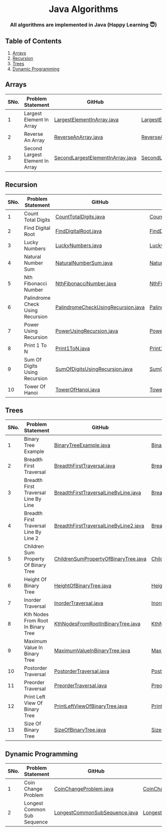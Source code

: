 <h1 align="center">
  Java Algorithms 
  <br>
</h1>

<h3 align="center">All algorithms are implemented in Java (Happy Learning 😇)</h3>

## Table of Contents ##
1. [Arrays](#Arrays)
2. [Recursion](#Recursion)
3. [Trees](#Trees)
4. [Dynamic Programming](#Dynamic-Programming)


## Arrays ##

|  SNo. | Problem Statement | GitHub | GitHub1s |
| ----- | ----------------- | ------ | -------- |
| 1| Largest Element In Array |[LargestElementInArray.java](https://github.com/pwnmahto/java-algorithms/blob/main/src/main/java/com/algorithms/arrays/LargestElementInArray.java)|[LargestElementInArray.java](https://github1s.com/pwnmahto/java-algorithms/blob/main/src/main/java/com/algorithms/arrays/LargestElementInArray.java)|
| 2| Reverse An Array |[ReverseAnArray.java](https://github.com/pwnmahto/java-algorithms/blob/main/src/main/java/com/algorithms/arrays/ReverseAnArray.java)|[ReverseAnArray.java](https://github1s.com/pwnmahto/java-algorithms/blob/main/src/main/java/com/algorithms/arrays/ReverseAnArray.java)|
| 3| Second Largest Element In Array |[SecondLargestElementInArray.java](https://github.com/pwnmahto/java-algorithms/blob/main/src/main/java/com/algorithms/arrays/SecondLargestElementInArray.java)|[SecondLargestElementInArray.java](https://github1s.com/pwnmahto/java-algorithms/blob/main/src/main/java/com/algorithms/arrays/SecondLargestElementInArray.java)|

## Recursion ##

|  SNo. | Problem Statement | GitHub | GitHub1s |
| ----- | ----------------- | ------ | -------- |
| 1| Count Total Digits |[CountTotalDigits.java](https://github.com/pwnmahto/java-algorithms/blob/main/src/main/java/com/algorithms/recursion/CountTotalDigits.java)|[CountTotalDigits.java](https://github1s.com/pwnmahto/java-algorithms/blob/main/src/main/java/com/algorithms/recursion/CountTotalDigits.java)|
| 2| Find Digital Root |[FindDigitalRoot.java](https://github.com/pwnmahto/java-algorithms/blob/main/src/main/java/com/algorithms/recursion/FindDigitalRoot.java)|[FindDigitalRoot.java](https://github1s.com/pwnmahto/java-algorithms/blob/main/src/main/java/com/algorithms/recursion/FindDigitalRoot.java)|
| 3| Lucky Numbers |[LuckyNumbers.java](https://github.com/pwnmahto/java-algorithms/blob/main/src/main/java/com/algorithms/recursion/LuckyNumbers.java)|[LuckyNumbers.java](https://github1s.com/pwnmahto/java-algorithms/blob/main/src/main/java/com/algorithms/recursion/LuckyNumbers.java)|
| 4| Natural Number Sum |[NaturalNumberSum.java](https://github.com/pwnmahto/java-algorithms/blob/main/src/main/java/com/algorithms/recursion/NaturalNumberSum.java)|[NaturalNumberSum.java](https://github1s.com/pwnmahto/java-algorithms/blob/main/src/main/java/com/algorithms/recursion/NaturalNumberSum.java)|
| 5| Nth Fibonacci Number |[NthFibonacciNumber.java](https://github.com/pwnmahto/java-algorithms/blob/main/src/main/java/com/algorithms/recursion/NthFibonacciNumber.java)|[NthFibonacciNumber.java](https://github1s.com/pwnmahto/java-algorithms/blob/main/src/main/java/com/algorithms/recursion/NthFibonacciNumber.java)|
| 6| Palindrome Check Using Recursion |[PalindromeCheckUsingRecursion.java](https://github.com/pwnmahto/java-algorithms/blob/main/src/main/java/com/algorithms/recursion/PalindromeCheckUsingRecursion.java)|[PalindromeCheckUsingRecursion.java](https://github1s.com/pwnmahto/java-algorithms/blob/main/src/main/java/com/algorithms/recursion/PalindromeCheckUsingRecursion.java)|
| 7| Power Using Recursion |[PowerUsingRecursion.java](https://github.com/pwnmahto/java-algorithms/blob/main/src/main/java/com/algorithms/recursion/PowerUsingRecursion.java)|[PowerUsingRecursion.java](https://github1s.com/pwnmahto/java-algorithms/blob/main/src/main/java/com/algorithms/recursion/PowerUsingRecursion.java)|
| 8| Print 1 To N |[Print1ToN.java](https://github.com/pwnmahto/java-algorithms/blob/main/src/main/java/com/algorithms/recursion/Print1ToN.java)|[Print1ToN.java](https://github1s.com/pwnmahto/java-algorithms/blob/main/src/main/java/com/algorithms/recursion/Print1ToN.java)|
| 9| Sum Of Digits Using Recursion |[SumOfDigitsUsingRecursion.java](https://github.com/pwnmahto/java-algorithms/blob/main/src/main/java/com/algorithms/recursion/SumOfDigitsUsingRecursion.java)|[SumOfDigitsUsingRecursion.java](https://github1s.com/pwnmahto/java-algorithms/blob/main/src/main/java/com/algorithms/recursion/SumOfDigitsUsingRecursion.java)|
| 10| Tower Of Hanoi |[TowerOfHanoi.java](https://github.com/pwnmahto/java-algorithms/blob/main/src/main/java/com/algorithms/recursion/TowerOfHanoi.java)|[TowerOfHanoi.java](https://github1s.com/pwnmahto/java-algorithms/blob/main/src/main/java/com/algorithms/recursion/TowerOfHanoi.java)|

## Trees ##

|  SNo. | Problem Statement | GitHub | GitHub1s |
| ----- | ----------------- | ------ | -------- |
| 1| Binary Tree Example |[BinaryTreeExample.java](https://github.com/pwnmahto/java-algorithms/blob/main/src/main/java/com/algorithms/trees/BinaryTreeExample.java)|[BinaryTreeExample.java](https://github1s.com/pwnmahto/java-algorithms/blob/main/src/main/java/com/algorithms/trees/BinaryTreeExample.java)|
| 2| Breadth First Traversal |[BreadthFirstTraversal.java](https://github.com/pwnmahto/java-algorithms/blob/main/src/main/java/com/algorithms/trees/BreadthFirstTraversal.java)|[BreadthFirstTraversal.java](https://github1s.com/pwnmahto/java-algorithms/blob/main/src/main/java/com/algorithms/trees/BreadthFirstTraversal.java)|
| 3| Breadth First Traversal Line By Line |[BreadthFirstTraversalLineByLine.java](https://github.com/pwnmahto/java-algorithms/blob/main/src/main/java/com/algorithms/trees/BreadthFirstTraversalLineByLine.java)|[BreadthFirstTraversalLineByLine.java](https://github1s.com/pwnmahto/java-algorithms/blob/main/src/main/java/com/algorithms/trees/BreadthFirstTraversalLineByLine.java)|
| 4| Breadth First Traversal Line By Line 2 |[BreadthFirstTraversalLineByLine2.java](https://github.com/pwnmahto/java-algorithms/blob/main/src/main/java/com/algorithms/trees/BreadthFirstTraversalLineByLine2.java)|[BreadthFirstTraversalLineByLine2.java](https://github1s.com/pwnmahto/java-algorithms/blob/main/src/main/java/com/algorithms/trees/BreadthFirstTraversalLineByLine2.java)|
| 5| Children Sum Property Of Binary Tree |[ChildrenSumPropertyOfBinaryTree.java](https://github.com/pwnmahto/java-algorithms/blob/main/src/main/java/com/algorithms/trees/ChildrenSumPropertyOfBinaryTree.java)|[ChildrenSumPropertyOfBinaryTree.java](https://github1s.com/pwnmahto/java-algorithms/blob/main/src/main/java/com/algorithms/trees/ChildrenSumPropertyOfBinaryTree.java)|
| 6| Height Of Binary Tree |[HeightOfBinaryTree.java](https://github.com/pwnmahto/java-algorithms/blob/main/src/main/java/com/algorithms/trees/HeightOfBinaryTree.java)|[HeightOfBinaryTree.java](https://github1s.com/pwnmahto/java-algorithms/blob/main/src/main/java/com/algorithms/trees/HeightOfBinaryTree.java)|
| 7| Inorder Traversal |[InorderTraversal.java](https://github.com/pwnmahto/java-algorithms/blob/main/src/main/java/com/algorithms/trees/InorderTraversal.java)|[InorderTraversal.java](https://github1s.com/pwnmahto/java-algorithms/blob/main/src/main/java/com/algorithms/trees/InorderTraversal.java)|
| 8| Kth Nodes From Root In Binary Tree |[KthNodesFromRootInBinaryTree.java](https://github.com/pwnmahto/java-algorithms/blob/main/src/main/java/com/algorithms/trees/KthNodesFromRootInBinaryTree.java)|[KthNodesFromRootInBinaryTree.java](https://github1s.com/pwnmahto/java-algorithms/blob/main/src/main/java/com/algorithms/trees/KthNodesFromRootInBinaryTree.java)|
| 9| Maximum Value In Binary Tree |[MaximumValueInBinaryTree.java](https://github.com/pwnmahto/java-algorithms/blob/main/src/main/java/com/algorithms/trees/MaximumValueInBinaryTree.java)|[MaximumValueInBinaryTree.java](https://github1s.com/pwnmahto/java-algorithms/blob/main/src/main/java/com/algorithms/trees/MaximumValueInBinaryTree.java)|
| 10| Postorder Traversal |[PostorderTraversal.java](https://github.com/pwnmahto/java-algorithms/blob/main/src/main/java/com/algorithms/trees/PostorderTraversal.java)|[PostorderTraversal.java](https://github1s.com/pwnmahto/java-algorithms/blob/main/src/main/java/com/algorithms/trees/PostorderTraversal.java)|
| 11| Preorder Traversal |[PreorderTraversal.java](https://github.com/pwnmahto/java-algorithms/blob/main/src/main/java/com/algorithms/trees/PreorderTraversal.java)|[PreorderTraversal.java](https://github1s.com/pwnmahto/java-algorithms/blob/main/src/main/java/com/algorithms/trees/PreorderTraversal.java)|
| 12| Print Left View Of Binary Tree |[PrintLeftViewOfBinaryTree.java](https://github.com/pwnmahto/java-algorithms/blob/main/src/main/java/com/algorithms/trees/PrintLeftViewOfBinaryTree.java)|[PrintLeftViewOfBinaryTree.java](https://github1s.com/pwnmahto/java-algorithms/blob/main/src/main/java/com/algorithms/trees/PrintLeftViewOfBinaryTree.java)|
| 13| Size Of Binary Tree |[SizeOfBinaryTree.java](https://github.com/pwnmahto/java-algorithms/blob/main/src/main/java/com/algorithms/trees/SizeOfBinaryTree.java)|[SizeOfBinaryTree.java](https://github1s.com/pwnmahto/java-algorithms/blob/main/src/main/java/com/algorithms/trees/SizeOfBinaryTree.java)|

## Dynamic Programming ##

|  SNo. | Problem Statement | GitHub | GitHub1s |
| ----- | ----------------- | ------ | -------- |
| 1| Coin Change Problem |[CoinChangeProblem.java](https://github.com/pwnmahto/java-algorithms/blob/main/src/main/java/com/algorithms/dynamicprogramming/CoinChangeProblem.java)|[CoinChangeProblem.java](https://github1s.com/pwnmahto/java-algorithms/blob/main/src/main/java/com/algorithms/dynamicprogramming/CoinChangeProblem.java)|
| 2| Longest Common Sub Sequence |[LongestCommonSubSequence.java](https://github.com/pwnmahto/java-algorithms/blob/main/src/main/java/com/algorithms/dynamicprogramming/LongestCommonSubSequence.java)|[LongestCommonSubSequence.java](https://github1s.com/pwnmahto/java-algorithms/blob/main/src/main/java/com/algorithms/dynamicprogramming/LongestCommonSubSequence.java)|

